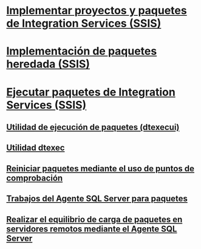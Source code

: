 # [Implementar proyectos y paquetes de Integration Services (SSIS)](deploy-integration-services-ssis-projects-and-packages.md)  
# [Implementación de paquetes heredada (SSIS)](legacy-package-deployment-ssis.md)  

# [Ejecutar paquetes de Integration Services (SSIS)](run-integration-services-ssis-packages.md)  
## [Utilidad de ejecución de paquetes (dtexecui)](execute-package-utility-dtexecui-ui-reference.md)  
## [Utilidad dtexec](dtexec-utility.md)  
## [Reiniciar paquetes mediante el uso de puntos de comprobación](restart-packages-by-using-checkpoints.md)  
## [Trabajos del Agente SQL Server para paquetes](sql-server-agent-jobs-for-packages.md)  
## [Realizar el equilibrio de carga de paquetes en servidores remotos mediante el Agente SQL Server](load-balancing-packages-on-remote-servers-by-using-sql-server-agent.md)  

